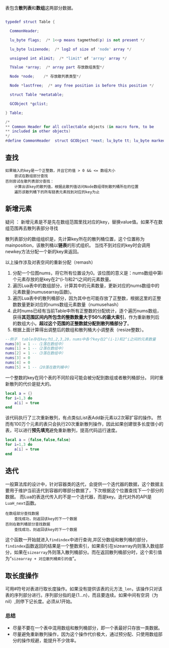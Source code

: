 表包含**散列表**和**数组**这两部分数据。

```lua

typedef struct Table {

  CommonHeader;

  lu_byte flags;  /* 1<<p means tagmethod(p) is not present */

  lu_byte lsizenode;  /* log2 of size of 'node' array */

  unsigned int alimit;  /* "limit" of 'array' array */

  TValue *array;  /* array part 存放数组类型*/

  Node *node;    /* 存放散列表类型*/

  Node *lastfree;  /* any free position is before this position */

  struct Table *metatable;

  GCObject *gclist;

} Table;

/*
** Common Header for all collectable objects (in macro form, to be
** included in other objects)
*/
#define CommonHeader  struct GCObject *next; lu_byte tt; lu_byte marked
```


## 查找
```
如果输入的key是一个正整数，并且它的值 > 0 && <= 数组大小
	尝试在数组部分查找
否则尝试在散列表部分查找：
	计算出该key的散列值，根据此散列值访问Node数组得到散列桶所在的位置
	遍历该散列桶下的所有链表元素找到对应的key为止
```

## 新增元素
<p>疑问 ： 新增元素是不是先在数组范围里找对应的key，替换value值。如果不在数组范围再去散列表部分寻找</p>

散列表部分的数组组织是，先计算key所在的散列桶位置，这个位置称为mainposition，该散列桶以**链表**的形式组织。
当找不到对应的key时会调用newkey方法分配一个新的key来返回。

以上操作涉及对表空间的重新分配（remash）
1. 分配一个位图nums，将它所有位置设为0。该位图的意义是：nums数组中第i个元素存放的是key在2^(i-1)和2^i之间的元素数量。
2. 遍历Lua表中的数组部分，计算其中的元素数量，更新对应的nums数组中的元素数量(numusearray函数)。
3. 遍历Lua表中的散列桶部分，因为其中也可能存放了正整数，根据这里的正整数数量更新对应的nums数组元素数量（numusehash）
4. 此时nums已经有当前Table中所有正整数的分配统计，逐个遍历nums数组，获得**其范围区间内所包含的整数数量大于50%的最大索引**，作为重新散列后的数组大小。**超过这个范围的正整数就分配到散列桶部分了**。
5. 根据上面计算得出调整后的数组和散列桶大小调整表（resize整数）。
```lua
--例子  table存在key为1,2,3,20，nums中各个key在2^(i-1)和2^i之间的元素数量
nums[0] = 1 --（1落在数组中）
nums[1] = 1 --（2落在数组中）
nums[2] = 1 --（3落在数组中）
nums[3] = 0
nums[4] = 0
nums[5] = 1 --（20落在散列桶中）
```

一个整数的key在同个表的不同阶段可能会被分配到数组或者散列桶部分。
同时重新散列的代价是挺大的。
```lua
local a = {}
for i=1,3 do
	a[i] = true
end
```
该代码执行了三次重新散列，有点类似List表Add新元素以2次幂扩容的操作。
然而有100万个元素的表只会执行20次重新散列操作，因此如果创建很多长度很小的表，可以进行**预先填充**避免重新散列，提高代码运行速度。
```lua
local a = {false,false,false}
for i=1,3 do
	a[i] = true
end
```

## 迭代
一般算法库的设计中，针对容器类的迭代，会提供一个迭代器的数据，这个数据主要用于维护当前迭代到容器的哪部分数据了，下次根据这个位置查找下一个部分的数据。
而Lua的表迭代传入的不是一个迭代器，而是key。迭代对外的API是``LuaH_next``函数。
```luaH_next函数
在数组部分查找数据
	查找成功，则返回该key的下一个数据
否则在散列桶部分查找数据
	查找成功，则返回该key的下一个数据
```
这个函数一开始就进入``findindex``中进行查询,并区分数组和散列桶的部分，``findindex``函数返回的结果是一个整数索引，如果索引在sizearray内则落入数组部分，如果在``sizearray``外则落入散列桶部分。而在返回散列桶部分时，这个索引值为”``sizearray + 对应散列桶索引的值``”。

## 取长度操作
可用#符号对表进行取长度操作。如果没有提供该表的元方法``_len``，该操作只对该表的序列部分进行。序列部分指的是{1...n}，而且要连续。如果中间有空洞（为nil）,则停下记长度。必须从1开始。


### 总结
- 尽量不要在一个表中混用数组和散列桶部分，即一个表最好只存放一类数据。
- 尽量避免重新散列操作，因为这个操作代价极大，通过预分配、只使用数组部分的操作规避，能提升不少效率。